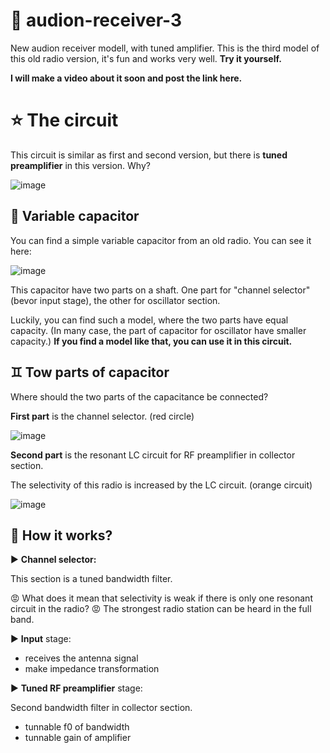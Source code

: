 # 🚀 audion-receiver-3

New audion receiver modell, with tuned amplifier. This is the third model of this old radio version, it's fun and works very well. **Try it yourself.**

**I will make a video about it soon and post the link here.**

# ⭐ The circuit

This circuit is similar as first and second version, but there is **tuned preamplifier** in this version. Why?

![image](https://github.com/user-attachments/assets/08c44f44-f1ee-4207-9c09-9d120852517b)

## 🔀 Variable capacitor

You can find a simple variable capacitor from an old radio. You can see it here:

![image](https://github.com/user-attachments/assets/5c950bc2-e86f-4a89-848e-30a9ef93c83f)

This capacitor have two parts on a shaft. One part for "channel selector" (bevor input stage), the other for oscillator section.

Luckily, you can find such a model, where the two parts have equal capacity. (In many case, the part of capacitor for oscillator have smaller capacity.) **If you find a model like that, you can use it in this circuit.**

## ♊ Tow parts of capacitor

Where should the two parts of the capacitance be connected?

**First part** is the channel selector. (red circle) 

![image](https://github.com/user-attachments/assets/237be0cf-63e5-4bec-8b60-c240e6e7c56b)

**Second part** is the resonant LC circuit for RF preamplifier in collector section.

The selectivity of this radio is increased by the LC circuit. (orange circuit)

![image](https://github.com/user-attachments/assets/cffae2a8-1ed9-4a8d-ade1-bf8c14fc95b3)

## 📐 How it works?

▶️ **Channel selector:** 

This section is a tuned bandwidth filter. 

😡 What does it mean that selectivity is weak if there is only one resonant circuit in the radio? 😡 The strongest radio station can be heard in the full band. 

▶️ **Input** stage:

  - receives the antenna signal
  - make impedance transformation

▶️ **Tuned RF preamplifier** stage:

Second bandwidth filter in collector section.

  - tunnable f0 of bandwidth
  - tunnable gain of amplifier


